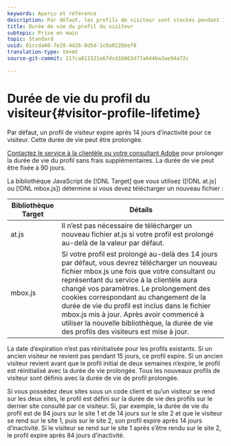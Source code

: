 ```yaml
---
keywords: Aperçu et référence
description: Par défaut, les profils de visiteur sont stockés pendant 14 jours. Cette durée de vie peut être prolongée.
title: Durée de vie du profil du visiteur
subtopic: Prise en main
topic: Standard
uuid: 01ccda60-7e28-4d26-8d5d-1c0a022bbef0
translation-type: tm+mt
source-git-commit: 217ca811521e67dcd1b063d77a644ba3ae94a72c

---
```



# Durée de vie du profil du visiteur{#visitor-profile-lifetime}

Par défaut, un profil de visiteur expire après 14 jours d’inactivité pour ce visiteur. Cette durée de vie peut être prolongée.

[Contactez le service à la clientèle ou votre consultant Adobe](../../cmp-resources-and-contact-information.md#reference_ACA3391A00EF467B87930A450050077C) pour prolonger la durée de vie du profil sans frais supplémentaires. La durée de vie peut être fixée à 90 jours.

La bibliothèque JavaScript de [!DNL Target] que vous utilisez ([!DNL at.js] ou [!DNL mbox.js]) détermine si vous devez télécharger un nouveau fichier :

| Bibliothèque Target | Détails |
|--- |--- |
| at.js | Il n’est pas nécessaire de télécharger un nouveau fichier at.js si votre profil est prolongé au-delà de la valeur par défaut. |
| mbox.js | Si votre profil est prolongé au-delà des 14 jours par défaut, vous devrez télécharger un nouveau fichier mbox.js une fois que votre consultant ou représentant du service à la clientèle aura changé vos paramètres. Le prolongement des cookies correspondant au changement de la durée de vie du profil est inclus dans le fichier mbox.js mis à jour. Après avoir commencé à utiliser la nouvelle bibliothèque, la durée de vie des profils des visiteurs est mise à jour. |

La date d’expiration n’est pas réinitialisée pour les profils existants. Si un ancien visiteur ne revient pas pendant 15 jours, ce profil expire. Si un ancien visiteur revient avant que le profil initial de deux semaines n’expire, le profil est réinitialisé avec la durée de vie prolongée. Tous les nouveaux profils de visiteur sont définis avec la durée de vie de profil prolongée.

Si vous possédez deux sites sous un code client et qu’un visiteur se rend sur les deux sites, le profil est défini sur la durée de vie des profils sur le dernier site consulté par ce visiteur. Si, par exemple, la durée de vie du profil est de 84 jours sur le site 1 et de 14 jours sur le site 2 et que le visiteur se rend sur le site 1, puis sur le site 2, son profil expire après 14 jours d’inactivité. Si le visiteur se rend sur le site 1 après s’être rendu sur le site 2, le profil expire après 84 jours d’inactivité.
